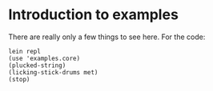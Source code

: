 # Introduction to examples

There are really only a few things to see here. For the code:

    lein repl
    (use 'examples.core)
    (plucked-string)
    (licking-stick-drums met)
    (stop)

